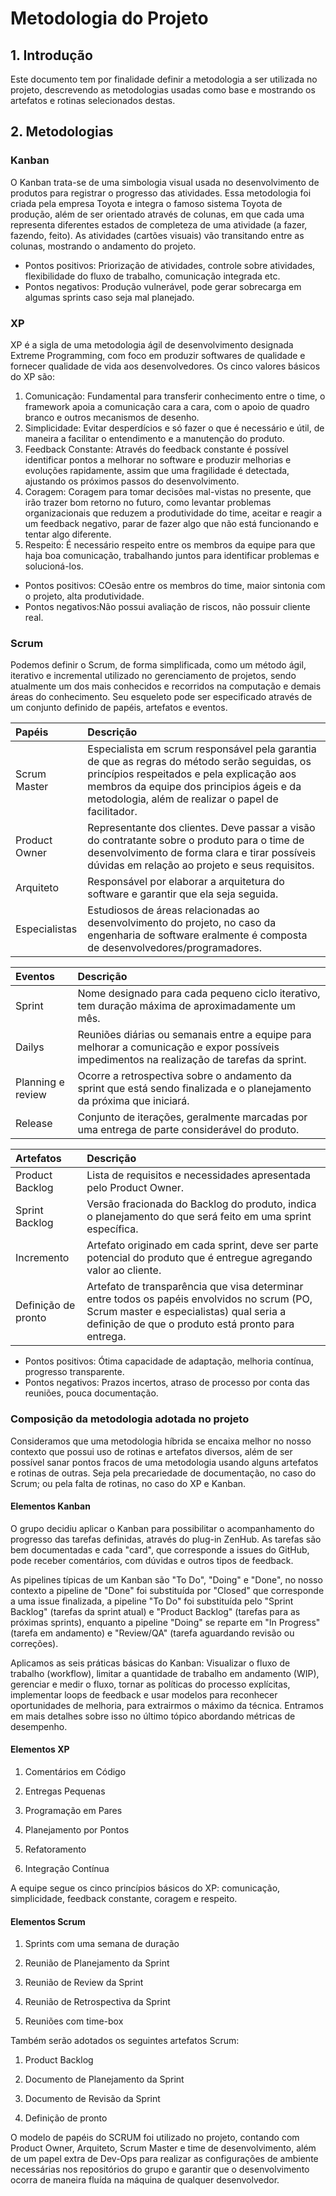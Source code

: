 # Metodologia do Projeto

## 1. Introdução
Este documento tem por finalidade definir a metodologia a ser utilizada no projeto, descrevendo as metodologias usadas como base e mostrando os artefatos e rotinas selecionados destas.

## 2. Metodologias
### Kanban
O Kanban trata-se de uma simbologia visual usada no desenvolvimento de produtos para registrar o progresso das atividades. Essa metodologia foi criada pela empresa Toyota e integra o famoso sistema Toyota de produção, além de ser orientado através de colunas, em que cada uma representa diferentes estados de completeza de uma atividade (a fazer, fazendo, feito). As atividades (cartões visuais) vão transitando entre as colunas, mostrando o andamento do projeto.

* Pontos positivos: Priorização de atividades, controle sobre atividades, flexibilidade do fluxo de trabalho, comunicação integrada etc.
* Pontos negativos: Produção vulnerável, pode gerar sobrecarga em algumas sprints caso seja mal planejado.

### XP
XP é a sigla de uma metodologia ágil de desenvolvimento designada Extreme Programming, com foco em produzir softwares de qualidade e fornecer qualidade de vida aos desenvolvedores. Os cinco valores básicos do XP são:
1. Comunicação: Fundamental para transferir conhecimento entre o time, o framework apoia a comunicação cara a cara, com o apoio de quadro branco e outros mecanismos de desenho.
2. Simplicidade: Evitar desperdícios e só fazer o que é necessário e útil, de maneira a facilitar o entendimento e a manutenção do produto.
3. Feedback Constante: Através do feedback constante é possível identificar pontos a melhorar no software e produzir melhorias e evoluções rapidamente, assim que uma fragilidade é detectada, ajustando os próximos passos do desenvolvimento.
4. Coragem: Coragem para tomar decisões mal-vistas no presente, que irão trazer bom retorno no futuro, como levantar problemas organizacionais que reduzem a produtividade do time, aceitar e reagir a um feedback negativo, parar de fazer algo que não está funcionando e tentar algo diferente.
5. Respeito: É necessário respeito entre os membros da equipe para que haja boa comunicação, trabalhando juntos para identificar problemas e solucioná-los.

* Pontos positivos: COesão entre os membros do time, maior sintonia com o projeto, alta produtividade.
* Pontos negativos:Não possui avaliação de riscos, não possuir cliente real.

### Scrum
Podemos definir o Scrum, de forma simplificada, como um método ágil, iterativo e incremental utilizado no gerenciamento de projetos, sendo atualmente um dos mais conhecidos e recorridos na
computação e demais áreas do conhecimento. Seu esqueleto pode ser especificado através de um conjunto definido de papéis, artefatos e eventos.

|     Papéis    | Descrição | 
| :------------ | :-------- |
|  Scrum Master |Especialista em scrum responsável pela garantia de que as regras do método serão seguidas, os princípios respeitados e pela explicação aos membros da equipe dos principios ágeis e da metodologia, além de realizar o papel de facilitador.|     
| Product Owner |Representante dos clientes. Deve passar a visão do contratante sobre o produto para o time de desenvolvimento de forma clara e tirar possíveis dúvidas em relação ao projeto e seus requisitos.|
|   Arquiteto   |Responsável por elaborar a arquitetura do software e garantir que ela seja seguida.|
| Especialistas |Estudiosos de áreas relacionadas ao desenvolvimento do projeto, no caso da engenharia de software eralmente é composta de desenvolvedores/programadores.|

|       Eventos     | Descrição | 
| :---------------- | :-------- |
|       Sprint      |Nome designado para cada pequeno ciclo iterativo, tem duração máxima de aproximadamente um mês.|
|       Dailys      |Reuniões diárias ou semanais entre a equipe para melhorar a comunicação e expor possíveis impedimentos na realização de tarefas da sprint.|
| Planning e review |Ocorre a retrospectiva sobre o andamento da sprint que está sendo finalizada e o planejamento da próxima que iniciará.|
|      Release      |Conjunto de iterações, geralmente marcadas por uma entrega de parte considerável do produto.|

|      Artefatos      | Descrição | 
| :------------------ | :-------- |
|    Product Backlog  |Lista de requisitos e necessidades apresentada pelo Product Owner.|
|    Sprint Backlog   |Versão fracionada do Backlog do produto, indica o planejamento do que será feito em uma sprint específica.|
|      Incremento     |Artefato originado em cada sprint, deve ser parte potencial do produto que é entregue agregando valor ao cliente.|
| Definição de pronto |Artefato de transparência que visa determinar entre todos os papéis envolvidos no scrum (PO, Scrum master e especialistas) qual seria a definição de que o produto está pronto para entrega.|

* Pontos positivos: Ótima capacidade de adaptação, melhoria contínua, progresso transparente.
* Pontos negativos: Prazos incertos, atraso de processo por conta das reuniões, pouca documentação.

### Composição da metodologia adotada no projeto
Consideramos que uma metodologia híbrida se encaixa melhor no nosso contexto que possui uso de rotinas e artefatos diversos, além de ser possível sanar pontos fracos de uma metodologia usando alguns artefatos e rotinas de outras. Seja pela precariedade de documentação, no caso do Scrum; ou pela falta de rotinas, no caso do XP e Kanban.

#### Elementos Kanban
O grupo decidiu aplicar o Kanban para possibilitar o acompanhamento do progresso das tarefas definidas, através do plug-in ZenHub. As tarefas são bem documentadas e cada "card", que corresponde a issues do GitHub, pode receber comentários, com dúvidas e outros tipos de feedback.

As pipelines típicas de um Kanban são "To Do", "Doing" e "Done", no nosso contexto a pipeline de "Done" foi substituída por "Closed" que corresponde a uma issue finalizada, a pipeline "To Do" foi substituída pelo "Sprint Backlog" (tarefas da sprint atual) e "Product Backlog" (tarefas para as próximas sprints), enquanto a pipeline "Doing" se reparte em "In Progress" (tarefa em andamento) e "Review/QA" (tarefa aguardando revisão ou correções).

Aplicamos as seis práticas básicas do Kanban: Visualizar o fluxo de trabalho (workflow), limitar a quantidade de trabalho em andamento (WIP), gerenciar e medir o fluxo, tornar as políticas do processo explícitas, implementar loops de feedback e usar modelos para reconhecer oportunidades de melhoria, para extrairmos o máximo da técnica. Entramos em mais detalhes sobre isso no último tópico abordando métricas de desempenho.

#### Elementos XP
1. Comentários em Código

2. Entregas Pequenas

3. Programação em Pares

4. Planejamento por Pontos

5. Refatoramento

6. Integração Contínua

A equipe segue os cinco princípios básicos do XP: comunicação, simplicidade, feedback constante, coragem e respeito.

#### Elementos Scrum
1. Sprints com uma semana de duração

2. Reunião de Planejamento da Sprint

3. Reunião de Review da Sprint

4. Reunião de Retrospectiva da Sprint

5. Reuniões com time-box

Também serão adotados os seguintes artefatos Scrum:

1. Product Backlog

2. Documento de Planejamento da Sprint

3. Documento de Revisão da Sprint

4. Definição de pronto

O modelo de papéis do SCRUM foi utilizado no projeto, contando com Product Owner, Arquiteto, Scrum Master e time de desenvolvimento, além de um papel extra de Dev-Ops para realizar as configurações de ambiente necessárias nos repositórios do grupo e garantir que o desenvolvimento ocorra de maneira fluída na máquina de qualquer desenvolvedor.